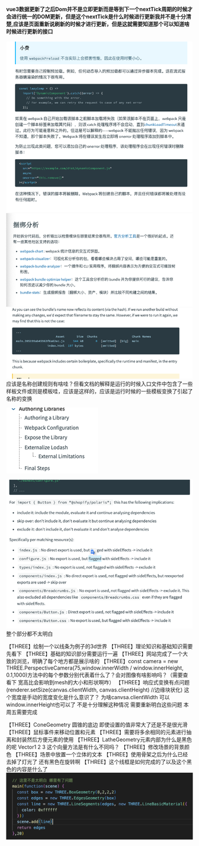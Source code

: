 <!-- ##### 单页应用程序的优势(相较于多页面程序) 或许并没有优势或则说是更合适的，减少对与服务器的请求了，通过vue-router等路由插件来模拟页面的跳转 -->
#### vue3数据更新了之后Dom并不是立即更新而是等到下一个nextTick周期的时候才会进行统一的DOM更新，但是这个nextTick是什么时候进行更新我并不是十分清楚,应该是页面重新说刷新的时候才进行更新，但是这就需要知道那个可以知道啥时候进行更新的接口
<!-- #### reactive响应式测试
![reactive响应式测试](./img/reactive%E6%B7%B1%E5%BA%A6%E7%9B%91%E5%90%AC%E7%9A%84%E5%93%8D%E5%BA%94%E5%BC%8F%E6%B5%8B%E8%AF%95.png) 就是监听引用对象的属性 但是当引用对象切换了之后是无法监听到之前对象的变换的-->
<!-- **最主要的是想知道reactive和ref之前的区别**
ref本质上还是reactive 但是由于reactive无法对基本进行就响应式（let obj = reactive({obj:1}); obj =  [2,323]这样直接变换引用的时候是无法监听到obj变换的，这里就需要使用ref来进行监听，obj其实就变换成了{value:obj}这样来就可以监听到obj的变换）
#### reactive的限制中 reactiv根本上没法监听基础类型的原因究竟是什么呢？ 这个根本原因应该是proxy的原因
![reactive的限制](./img/reactive%E7%9A%84%E9%99%90%E5%88%B6.png) -->
<!-- 
#### reactive和ref的根本上的区别和原理是什么了？为啥ref就可以直接将基础元素实现响应式嗯？但是为啥要在元素中添加个value，还是说本质上其实是一样的呢？ -->

<!-- #### what's happend when nactive element binding click event?
![native click](./img/native_element_bind_click_what_happend_on_child.png)
> the child component will be binding native event and self event (this sort is slef to native) -->

<!-- ### how to through attrs on nested component?
![native click](./img/nest_component_inheritance_how_to_through_attr.png)
>确实是会传递给孙子组件 -->


<!-- #### hot to make attrs reactive? 父组件中的reactive对象中的数据如何在子组件中修改了？
![attrs reactive](./img/attrs_reactive.png)
> 在子组件中可以直接使用父组件传来的reactive数据 并且在父组件中也是可以实现响应式的 。 -->

<!-- ![表单元素的动态属性绑定](./img/%E8%A1%A8%E5%8D%95%E5%85%83%E7%B4%A0%E7%9A%84%E5%8A%A8%E6%80%81%E5%B1%9E%E6%80%A7%E7%9A%84%E7%BB%91%E5%AE%9A.png)
意识是多选只有没有被选择的时候可以使用false-value来设置，没有选的时候也是有值的  正确的意识是只有这个checkbox作为单选的时候，只有一个的才会实现yes no的切换，v-model中绑定的数据是个普通数据不是数组的时候-->

<!-- ![lazy修饰符的操作需要看下](./img/lazy%E4%BF%AE%E9%A5%B0%E7%AC%A6%E7%9A%84%E6%93%8D%E4%BD%9C%E9%9C%80%E8%A6%81%E6%9F%A5%E7%9C%8B%E4%B8%8B.png) 这的意识是失去光标或者enter之后才会执行change数据，才会重新同步数据，并不是实时更新而是失去光标之后才更新 -->
<!-- ![组件上是如何使用v-model的](./img/v-model%E7%BB%84%E4%BB%B6%E4%B8%8A%E6%98%AF%E5%A6%82%E4%BD%95%E4%BD%BF%E7%94%A8%E7%9A%84.png)model还是使用emit来做u哦 和普通的没啥差别 -->
<!-- ![watch深度监听reactive对象并且普通的对象变换是否可以监听到,getters返回某个对象的属性来进行监听](./img/watcher%E6%B7%B1%E5%BA%A6%E7%9B%91%E5%90%ACreactive%E5%AF%B9%E8%B1%A1%E5%B9%B6%E6%9F%A5%E7%9C%8B%E4%B8%8B%E6%99%AE%E9%80%9A%E7%9A%84%E5%AF%B9%E8%B1%A1%E6%98%AF%E5%90%A6%E5%8F%AF%E4%BB%A5%E7%9B%91%E5%90%AC%E5%88%B0%E5%8F%98%E6%8D%A2.png)
watch只能监听到响应式数据的变换 但是可以监听到普通对象用getter返回的情况 -->
<!-- ![什么情况下会是用flush:post先更新vue然后执行watch了](./img/v-model%E7%BB%84%E4%BB%B6%E4%B8%8A%E6%98%AF%E5%A6%82%E4%BD%95%E4%BD%BF%E7%94%A8%E7%9A%84.png) -->
<!-- ![路由加载的时候如果没有加载到对应的组件可以使用reject来返回一个失败的组件结果吗](./img/%E8%B7%AF%E7%94%B1%E5%8A%A0%E8%BD%BD%E7%9A%84%E6%97%B6%E5%80%99%E5%A6%82%E6%9E%9C%E6%B2%A1%E6%9C%89%E5%8A%A0%E8%BD%BD%E5%88%B0%E5%AF%B9%E5%BA%94%E7%9A%84%E7%BB%84%E4%BB%B6%E5%8F%AF%E4%BB%A5%E4%BD%BF%E7%94%A8reject%E6%9D%A5%E8%BF%94%E5%9B%9E%E4%B8%80%E4%B8%AA%E5%A4%B1%E8%B4%A5%E7%9A%84%E7%BB%84%E4%BB%B6%E7%BB%93%E6%9E%9C%E5%90%97.png) -->
<!-- ![异步加载组件的高级操作内容](./img/%E8%B7%AF%E7%94%B1%E5%8A%A0%E8%BD%BD%E7%9A%84%E6%97%B6%E5%80%99%E5%A6%82%E6%9E%9C%E6%B2%A1%E6%9C%89%E5%8A%A0%E8%BD%BD%E5%88%B0%E5%AF%B9%E5%BA%94%E7%9A%84%E7%BB%84%E4%BB%B6%E5%8F%AF%E4%BB%A5%E4%BD%BF%E7%94%A8reject%E6%9D%A5%E8%BF%94%E5%9B%9E%E4%B8%80%E4%B8%AA%E5%A4%B1%E8%B4%A5%E7%9A%84%E7%BB%84%E4%BB%B6%E7%BB%93%E6%9E%9C%E5%90%97.png) -->
<!-- ![插件内容的创建和使用](./img/%E6%8F%92%E4%BB%B6%E5%86%85%E5%AE%B9%E7%9A%84%E5%88%9B%E5%BB%BA%E5%92%8C%E7%BB%83%E4%B9%A0.png) -->
<!-- ![Teleport的实现原理是什么呢？还是FIxed? 修改了DOM结构但是没有修改逻辑结构](./img/teleport%E7%9A%84%E5%AE%9E%E7%8E%B0%E5%8E%9F%E7%90%86%E6%98%AF%E4%BB%80%E4%B9%88%E5%91%A2%EF%BC%9F%E8%BF%98%E6%98%AFFixed%E5%90%97.png)
![Teleport同时输送两个组件到一个元素上](./img/%E5%90%8C%E6%97%B6%E8%BE%93%E9%80%81%E4%B8%A4%E4%B8%AA%E7%BB%84%E4%BB%B6teleport.png) -->

<!-- ![assert图片文本等加载文件需要加载之前好像是使用加载器，现在是使用assert/resource来进行处理](./img/webpack/assert%E5%9B%BE%E7%89%87%E6%96%87%E5%AD%97%E7%AD%89%E7%9A%84%E5%8A%A0%E8%BD%BD%20%E4%B9%8B%E5%89%8D%E6%98%AF%E4%BD%BF%E7%94%A8%E5%8A%A0%E8%BD%BD%E5%99%A8%20%E7%8E%B0%E5%9C%A8%E5%A5%BD%E5%83%8F%E6%98%AF%E7%9B%B4%E6%8E%A5%E4%BD%BF%E7%94%A8assert/resource%E8%BF%99%E6%A0%B7%E6%9D%A5%E6%93%8D%E4%BD%9C%E7%9A%84.png)
不是太理解 为什么webpack5中要assert/resource 要加强资源的耦合了现在 之前不是要求分开的。这个加强资源的耦合应该是主要是放在了作为第三方资源或则是组件的时候 可以直接对整个模块进行导入不比需要在外部进行资源的导入。对于自己的项目来说资源最好是整合到一起比较好看点 -->
![这个预加载是在干什么没有看明白这说了啥](./img/webpack/%E8%BF%99%E4%B8%AA%E9%A2%84%E5%8A%A0%E8%BD%BD%E6%98%AF%E5%9C%A8%E8%AF%B4%E5%95%A5%E5%91%80%E6%B2%A1%E6%9C%89%E7%9C%8B%E6%87%82.png)
![需要学会这些东西并使用这些东西来分析项目的=](./img/webpack/%E9%9C%80%E8%A6%81%E6%9F%A5%E7%9C%8B%E5%92%8C%E5%AD%A6%E4%BC%9A%E4%BD%BF%E7%94%A8%E8%BF%99%E4%BA%9B%E5%8A%9F%E8%83%BD%E6%9D%A5%E5%AF%B9%E9%A1%B9%E7%9B%AE%E8%BF%9B%E8%A1%8C%E5%88%86%E6%9E%90.png)
![不是十分理解为什么文件没有改变但是当重新构建的时候文件名称会变换](./img/webpack/%E4%B8%8D%E6%98%AF%E5%8D%81%E5%88%86%E7%90%86%E8%A7%A3%E4%B8%BA%E4%BB%80%E4%B9%88%E6%96%87%E4%BB%B6%E6%B2%A1%E6%9C%89%E6%94%B9%E5%8F%98%E4%BD%86%E6%98%AF%E5%BD%93%E9%87%8D%E6%96%B0%E6%9E%84%E5%BB%BA%E7%9A%84%E6%97%B6%E5%80%99%E6%96%87%E4%BB%B6%E5%90%8D%E7%A7%B0%E4%BC%9A%E5%8F%98%E6%8D%A2.png)应该是名称创建规则有啥哇？但看文档的解释是运行的时候入口文件中包含了一些样板文件或则是模板哇，应该是这样的，应该是运行时候的一些模板变换了引起了名称的变换


<!-- ![不明白构建出来的runtime.js文件到底是指啥了](./img/webpack/%E8%BF%99%E9%87%8C%E4%B8%8D%E6%98%AF%E5%8D%81%E5%88%86%E7%9F%A5%E9%81%93%E8%BF%99%E4%B8%AAruntime.js%E5%88%B0%E5%BA%95%E6%98%AF%E5%95%A5%E6%84%8F%E8%AF%86%E5%91%A2%EF%BC%9F.png)不太理解这个运行时的文件到底是包含了些啥内容 是编译之后的所有文件的内容吗？还是什么呢？应该是运行时需要的一些程序文件哇 -->

![第三方库使用webpack的方式](./img/webpack/%E8%BF%99%E4%B8%AA%E5%BA%94%E8%AF%A5%E6%98%AF%E4%B8%89%E6%96%B9%E5%BA%93%E4%BD%BF%E7%94%A8webpack%E7%9A%84%E4%BD%BF%E7%94%A8%E6%96%B9%E5%BC%8F.png)


<!-- ![不理解这是什么？大量数据的处理吗](./img/webpack/%E4%B8%8D%E7%90%86%E8%A7%A3%E8%BF%99%E6%98%AF%E4%BB%80%E4%B9%88%E6%84%8F%E8%AF%86%E5%A4%A7%E9%87%8F%E6%95%B0%E6%8D%AE%E7%9A%84%E5%A4%84%E7%90%86%E5%90%97.png) -->

![tree shaking 这部分是不太理解啥意识](./img/webpack/%E8%BF%99%E4%B8%80%E9%83%A8%E5%88%86%E6%95%B4%E4%B8%AA%E9%83%BD%E4%B8%8D%E7%90%86%E8%A7%A3%E6%98%AF%E5%95%A5%E6%84%8F%E8%AF%86.png) 整个部分都不太明白

【THREE】绘制一个以线条为例子的3d世界
【THREE】理论知识和基础知识需要先看下 
【THREE】基础的知识部分需要运行一遍
【THREE】网站完成了一个大致的浏览，明确了每个地方都是展示啥的
【THREE】const camera = new THREE.PerspectiveCamera(75,window.innerWidth / window.innerHeight, 0.1,1000)方法中的每个参数分别代表着什么了？会对图像有啥影响吗？（需要查看下 宽高比会影响到mesh的大小和形状啊咋）
【THREE】响应式变换有点问题 (renderer.setSize(canvas.clientWidth, canvas.clientHeight)  //边缘块状化) 这个宽度是手动的宽度变化是什么意识了？ 为啥canvsa.clientWidth 可以 window.innerHeight也可以了 不是十分理解这种情况 需要重新明白这些问题 本周五需要完成
<!-- 【THREE】mesh.rotation mesh元素的旋转角度是如何设置了？ 绕着某个元素进行旋转的情况 position位置的设置为什么会旋转了 设置了x 和 y 的变换 坐标是相对于mesh原生的坐标还是相对于canvas坐标系的坐标了 rotation.x-->
<!-- 【THREE】 geometry元素的颜色有问题 为什么都不是对应的数据呢 ? 颜色的问题应该是光的问题导致的 -->

【THREE】ConeGeometry 圆锥的底边 即使设置的值非常大了还是不是很光滑
【THREE】鼠标事件来移动位置和元素
【THREE】需要将多余相同的元素进行抽离和封装然后方便元素的使用
【THREE】LatheGeometry元素内部为什么是黑色的呢 Vector1 2 3 这个向量方法是有什么不同吗？
【THREE】修改场景的背景颜色
【THREE】场景中放置一个立体的文本
【THREE】使用骨架之后为什么已经去掉了灯光了 还有黑色在旋转啊
【THREE】这个线框是如何完成的了以及这个黑色的内容是什么了![线框是如何旋转的了](./img/three/%E8%BF%99%E4%B8%AA%E7%BA%BF%E6%A1%86%E5%88%B0%E5%BA%95%E6%98%AF%E5%A6%82%E4%BD%95%E6%89%8D%E6%97%8B%E8%BD%AC%E4%BA%86.png)